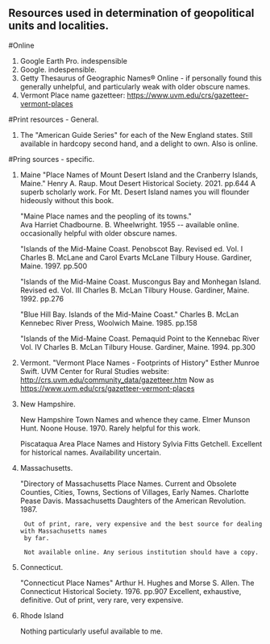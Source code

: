 ## Resources used in determination of geopolitical units and localities.

#Online
1. Google Earth Pro. indespensible
2. Google. indespensible.
3. Getty Thesaurus of Geographic Names® Online - if personally found this generally unhelpful, and particularly weak with older obscure names.
4. Vermont Place name gazetteer: https://www.uvm.edu/crs/gazetteer-vermont-places

#Print resources - General.
1. The "American Guide Series" for each of the New England states. Still available in hardcopy second hand, and a delight to own. Also is online.

#Pring sources - specific.
1. Maine
	"Place Names of Mount Desert Island and the Cranberry Islands, Maine."
		Henry A. Raup. Mout Desert Historical Society. 2021. pp.644
		A superb scholarly work. For Mt. Desert Island names you will flounder hideously without this book.

	"Maine Place names and the peopling  of its towns."  
		Ava Harriet Chadbourne. B. Wheelwright. 1955 -- available online.
		occasionally helpful with older obscure names.

	"Islands of the Mid-Maine Coast. Penobscot Bay. Revised ed. Vol. I
		Charles B. McLane and Carol Evarts McLane
		Tilbury House. Gardiner, Maine. 1997. pp.500

	"Islands of the Mid-Maine Coast. Muscongus Bay and Monhegan Island. Revised ed. Vol. III
		Charles B. McLan
		Tilbury House. Gardiner, Maine. 1992. pp.276

	"Blue Hill Bay. Islands of the Mid-Maine Coast." 
		Charles B. McLan
		Kennebec River Press, Woolwich Maine. 1985. pp.158

	"Islands of the Mid-Maine Coast. Pemaquid Point to the Kennebac River Vol. IV
		Charles B. McLan
		Tilbury House. Gardiner, Maine. 1994. pp.300
	
2. Vermont.
	"Vermont Place Names - Footprints of History"
	Esther Munroe Swift.
	UVM Center for Rural Studies website: http://crs.uvm.edu/community_data/gazetteer.htm
	Now as https://www.uvm.edu/crs/gazetteer-vermont-places

3. New Hampshire.

	New Hampshire Town Names and whence they came.
	Elmer Munson Hunt. Noone House. 1970. 
	Rarely helpful for this work.

	Piscataqua Area Place Names and History
	Sylvia Fitts Getchell.
	Excellent for historical names.
	Availability uncertain.

4. Massachusetts.

	"Directory of Massachusetts Place Names.
		Current and Obsolete Counties, Cities, Towns, Sections of Villages, Early Names.
		Charlotte Pease Davis. Massachusetts Daughters of the American Revolution. 1987.

		Out of print, rare, very expensive and the best source for dealing with Massachusetts names
		by far.

		Not available online. Any serious institution should have a copy.

5. Connecticut.

	"Connecticut Place Names"
	Arthur H. Hughes and Morse S. Allen.
	The Connecticut Historical Society. 1976. pp.907
	Excellent, exhaustive, definitive.
	Out of print, very rare, very expensive.



6. Rhode Island

	Nothing particularly useful available to me.
